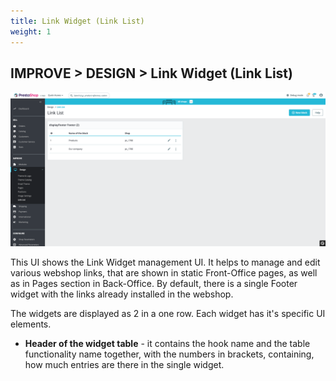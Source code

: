 ```yaml
---
title: Link Widget (Link List)
weight: 1
---
```


## IMPROVE > DESIGN > Link Widget (Link List)

![Link Widget](static/img/link-widget.png)

This UI shows the Link Widget management UI. It helps to manage and edit various webshop links, that are shown in static Front-Office pages, as well as in Pages section in Back-Office. By default, there is a single Footer widget with the links already installed in the webshop.

The widgets are displayed as 2 in a one row. Each widget has it's specific UI elements.

- **Header of the widget table** - it contains the hook name and the table functionality name together, with the numbers in brackets, containing, how much entries are there in the single widget.
